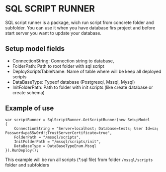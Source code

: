 # SQL SCRIPT RUNNER #

SQL script runner is a package, wich run script from concrete folder and subfolder.
You can use it when you have database firs project and before start server you want to update your database.

## Setup model fields
* ConnectionString: Connection string to database,
* FolderPath: Path to root folder with sql script
* DeployScriptsTableName: Name of table where will be keep all deployed scripts
* DataBaseType: Typeof database (Postgresql, Mssql, Mysql)
* InitFolderPath: Path to folder with init scripts (like create database or create schema)
## Example of use

```
var scriptRunner = SqlScriptRunner.GetScriptRunner(new SetupModel
{
    ConnectionString = "Server=localhost; Database=tests; User Id=sa; Password=pa55w0rd!;TrustServerCertificate=true",
    FolderPath = "/mssql/scripts",
    InitFolderPath = "/mssql/scripts/init",
    DataBaseType = DataBaseTypeEnum.Mssql
}).RunDeploy();
```

This example will be run all scripts (*.sql file) from folder `/mssql/scripts` folder and subfolders
